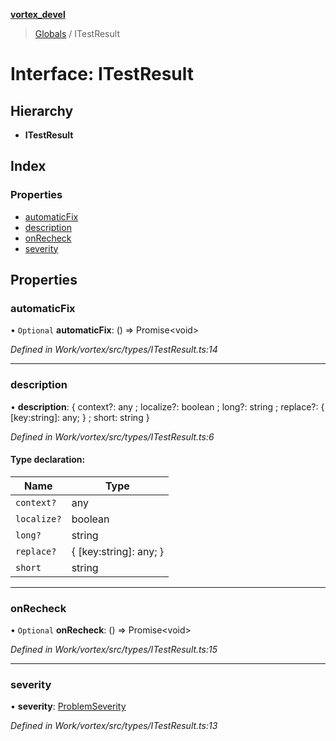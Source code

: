 **[vortex_devel](../README.md)**

> [Globals](../globals.md) / ITestResult

# Interface: ITestResult

## Hierarchy

* **ITestResult**

## Index

### Properties

* [automaticFix](itestresult.md#automaticfix)
* [description](itestresult.md#description)
* [onRecheck](itestresult.md#onrecheck)
* [severity](itestresult.md#severity)

## Properties

### automaticFix

• `Optional` **automaticFix**: () => Promise\<void>

*Defined in Work/vortex/src/types/ITestResult.ts:14*

___

### description

•  **description**: { context?: any ; localize?: boolean ; long?: string ; replace?: { [key:string]: any;  } ; short: string  }

*Defined in Work/vortex/src/types/ITestResult.ts:6*

#### Type declaration:

Name | Type |
------ | ------ |
`context?` | any |
`localize?` | boolean |
`long?` | string |
`replace?` | { [key:string]: any;  } |
`short` | string |

___

### onRecheck

• `Optional` **onRecheck**: () => Promise\<void>

*Defined in Work/vortex/src/types/ITestResult.ts:15*

___

### severity

•  **severity**: [ProblemSeverity](../globals.md#problemseverity)

*Defined in Work/vortex/src/types/ITestResult.ts:13*
